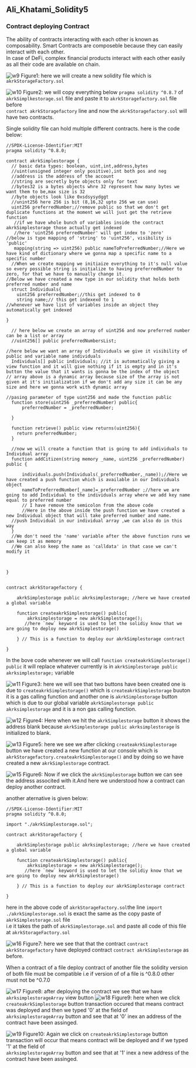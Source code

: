 
## Ali_Khatami_Solidity5
### Contract deploying Contract
The ability of contracts interacting with each other is known as composability. Smart Contracts are composeble because they can easily interact with each other.<br>
In case of DeFi, complex financial products interact with each other easily as all their code are available on chain.<br>

![w9](https://user-images.githubusercontent.com/89090776/230866485-06fb95f3-7fb7-4802-9de1-aa664aed3baf.jpg)
Figure1: here we will create a new solidity file which is ```akrkStorageFactory.sol```

![w10](https://user-images.githubusercontent.com/89090776/230868690-f1122ce1-24e4-4b04-93e0-266985b3fbd3.jpg)
Figure2: we will copy everything below ```pragma solidity ^0.8.7``` of ```akrkSimplkestorage.sol``` file  and paste it to ```akrkStoragefactory.sol``` file before<br>
```contract akrkStoragefactory``` line and now the ```akrkStoragefactory.sol``` will have two contracts.<br>

Single solidity file can hold multiple different contracts. here is the code below:

```
//SPDX-License-Identifier:MIT
pragma solidity ^0.8.0;

contract akrkSimplestorage {
  // basic data types: boolean, uint,int,address,bytes
  //uint(unsigned integer only positive),int both pos and neg
  //address is the address of the account
  //string are secretly byte objects only for text
  //bytes32 is a bytes objects whre 32 represent how many bytes we want them to be,max size is 32
  //byte objects look like 0xsdsysydggt
  //unint256 here 256 is bit (8,16,32 upto 256 we can use)
  uint256 preferredNumber;//remove public so that we don't get duplicate functions at the moment we will just get the retrieve function
   //if we have whole bunch of variables inside the contract akrkSimplestorage those actually get indexed
   //here 'uint256 preferredNumber' will get index to 'zero'
//below is type mapping of 'string' to 'uint256', visibility is 'public'
   mapping(string => uint256) public nameToPreferredNumber;//Here we have kind of dictionary where we gonna map a specific name to a specific number
  //When we create mapping we initiaize everything to it's null value so every possible string is initialize to having preferredNumber to zero, for that we have to manually change it.
//Below we have created a new type in our solidity that holds both preferred number and name 
  struct Individuals{
    uint256 preferredNumber;//this get indexed to 0
    string name;// this get indexexd to 1
//whenever we have list of variables inside an object they automatically get indexed

}

  // here below we create an array of uint256 and now preferred number can be a list or array
  //uint256[] public preferredNumbersList;

//here below we want an array of Individuals we give it visibility of public and variable name individuals
  Individuals[] public individuals; //it is automatically giving a view function and it will give nothing if it is empty and in it's button the value that it wants is gonna be the index of the object
// array above is a dynamic array because size of the array is not given at it's initialization if we don't add any size it can be any size and here we gonna work with dynamic array

//pasing parameter of type uint256 and made the function public
  function store(uint256 _preferredNumber) public{
      preferredNumber = _preferredNumber;
    
  }

  function retrieve() public view returns(uint256){
    return preferredNumber;
  }

  //now we will create a function that is going to add individuals to Individual array
  function addCitizen(string memory _name, uint256 _preferredNumber) public {
      
      individuals.push(Individuals(_preferredNumber,_name));//Here we have created a push function which is available in our Individuals object
      nameToPreferredNumber[_name]=_preferredNumber ;//here we are going to add Individual to the individuals array where we add key name equal to preferred number
      // I have remove the semicolon from the above code 
      //Here in the above inside the push function we have created a new Individual object that will take preferred number and name. 
  //push Individual in our individual array ,we can also do in this way
  }
  //We don't need the 'name' variable after the above function runs we can keep it as memory
  //We can also keep the name as 'calldata' in that case we can't modify it 


  
}


contract akrkStoragefactory {

    akrkSimplestorage public akrksimplestorage; //here we have created a global variable 

    function createakrkSimplestorage() public{
        akrksimplestorage = new akrkSimplestorage();
       //here `new` keyword is used to let the solidiy know that we are going to deploy new akrkSimplestorage()

    } // This is a function to deploy our akrkSimplestorage contract

}

```

In the bove code whenever we will call ```function createakrkSimplestorage() public``` it will replace whatever currently is in ```akrkSimplestorage public akrksimplestorage;``` variable

![w11](https://user-images.githubusercontent.com/89090776/230873674-91a0d63c-cfda-4600-b3f7-cbf17ed6a004.jpg)
Figure3: here we will see that two buttons have been created one is due to ```createakrkSimplestorage()``` which is ```createakrkSimplestorage``` buuton<br>
it is a gas calling function and another one is ```akrkSimplestorage``` button which is due to our global variable ```akrkSimplestorage public akrksimplestorage```  and it is a non gas calling function.

![w12](https://user-images.githubusercontent.com/89090776/231064667-6b01615f-9fec-4351-b8ce-33e53cdcb77c.jpg)
Figure4: Here when we hit the ```akrkSimplestorage``` button it shows the address blank because ```akrkSimplestorage public akrksimplestorage``` is initialized to blank.

![w13](https://user-images.githubusercontent.com/89090776/231066290-f4ad2505-837b-41b7-9a8d-ff59fd813981.jpg)
Figure5: here we see we after clicking ```createakrkSimplestorage``` button we have created a new function at our console which is<br> ```akrkStoragefactory.createakrkSimplestorage()``` and by doing so we have created a new ```akrkSimplestorage``` contract.

![w15](https://user-images.githubusercontent.com/89090776/231067145-e3a1b2d9-9608-455b-9241-d0531e595862.jpg)
Figure6: Now if we click the ```akrkSimplestorage``` button we can see the address associted with it.And here we understood how a contract can deploy another contract.


another aternative is given below:

```
//SPDX-License-Identifier:MIT
pragma solidity ^0.8.0;

import "./akrkSimplestorage.sol";

contract akrkStoragefactory {

    akrkSimplestorage public akrksimplestorage; //here we have created a global variable 

    function createakrkSimplestorage() public{
        akrksimplestorage = new akrkSimplestorage();
       //here `new` keyword is used to let the solidiy know that we are going to deploy new akrkSimplestorage()

    } // This is a function to deploy our akrkSimplestorage contract

}
```

here in the above code of ```akrkStorageFactory.sol```the line  ```import ./akrkSimplestorage.sol``` is exact the same as the copy paste of ```akrkSimplestorage.sol``` file<br>
i.e it takes the path of ```akrkSimplestorage.sol``` and paste all code of this file at ```akrkStorageFactory.sol```


![w16](https://user-images.githubusercontent.com/89090776/231071349-512178a6-c6e7-4fa0-af93-8e68b5f32cc5.jpg)
Figure7: here we see that that the contract ```contract akrkStoragefactory``` have deployed contract ```contract akrkSimplestorage``` as before. 

When a contract of a file deploy contract of another file the solidity version of both file must be compatible i.e if version of of a file is ^0.8.0 other <br>
must not be ^0.7.0<br>

![w17](https://user-images.githubusercontent.com/89090776/231091399-87e97613-e150-4939-a324-9e6bd8a97986.jpg)
Figure8: after deploying the contract we see that we have ```akrksimplestorageArray``` view button
![w18](https://user-images.githubusercontent.com/89090776/231092783-1a901de0-65bd-481e-9347-2e89f14ac274.jpg)
Figure9: here when we click ```createakrkSimplestorage``` button transaction occured that means contract was deployed and then we typed '0' at the field of <br> ```akrksimplestorageArray``` button and see that at '0' inex an address of the contract have been assinged.

![w19](https://user-images.githubusercontent.com/89090776/231094487-f568517d-ca21-4724-91ec-20c90317206f.jpg)
Figure10: Again we click on ```createakrkSimplestorage``` button transaction will occur that means contract will be deployed and if we typed '1' at the field of <br> ```akrksimplestorageArray``` button and see that at '1' inex a new address of the contract have been assinged.









